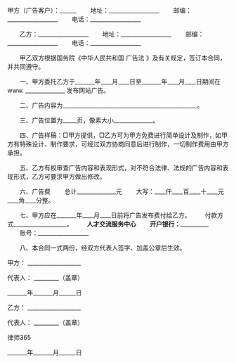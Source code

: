 
 甲方（广告客户）：______
　　地址：__________________
　　邮编：__________________
　　电话：__________________


　　乙方：__________________
　　地址：__________________
　　邮编：__________________
　　电话：__________________


　　甲乙双方根据国务院《中华人民共和国
广告法
》及有关规定，签订本合同，并共同遵守。


　　一、甲方委托乙方于_______年____月____日至_______年____月____日期间在 www. ______________ 发布网站广告。


　　二、广告内容为________________________________________________。


　　三、广告位置为_____页，像素大小______________。


　　四、广告样稿：□甲方提供，□乙方可为甲方免费进行简单设计及制作，如甲方有特殊设计、制作要求，可经过双方协商同意后进行制作，一切制作费用由甲方承担。


　　五、乙方有权审查广告内容和表现形式，对不符合法律、法规的广告内容和表现形式，乙方可要求甲方做出修改。


　　六、广告费
　　总计______________元
　　大写：____仟____百____十____元____角____分整。


　　七、甲方应在_______年____月____日前将广告发布费付给乙方。
　　付款方式___________________。
　　________人才交流服务中心
　　开户银行：__________________
　　账号：__________________


　　八、本合同一式两份，经双方代表人签字、加盖公章后生效。


 



 甲方： ___________________
 
代表人： _________（盖章）
 
_______年_______月______日
 


 

  乙方： ___________________
  
代表人： _________（盖章）
  

  

   
律师365

  

  

  
_______年_______月______日
  

 
  

 
  
 
   
 
   
 
    


    
 

    


    


    
 
 
   
 
  
 
 


